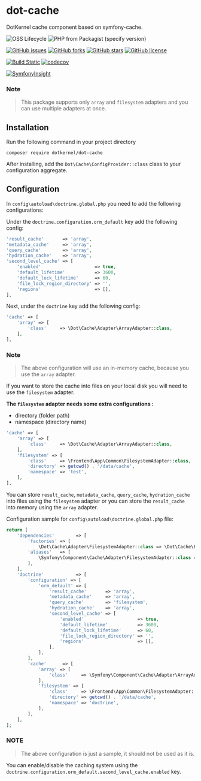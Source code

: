 # dot-cache

DotKernel cache component based on symfony-cache.

![OSS Lifecycle](https://img.shields.io/osslifecycle/dotkernel/dot-cache)
![PHP from Packagist (specify version)](https://img.shields.io/packagist/php-v/dotkernel/dot-cache/4.0)

[![GitHub issues](https://img.shields.io/github/issues/dotkernel/dot-cache)](https://github.com/dotkernel/dot-cache/issues)
[![GitHub forks](https://img.shields.io/github/forks/dotkernel/dot-cache)](https://github.com/dotkernel/dot-cache/network)
[![GitHub stars](https://img.shields.io/github/stars/dotkernel/dot-cache)](https://github.com/dotkernel/dot-cache/stargazers)
[![GitHub license](https://img.shields.io/github/license/dotkernel/dot-cache)](https://github.com/dotkernel/dot-cache/blob/4.0.0/LICENSE.md)

[![Build Static](https://github.com/dotkernel/dot-cache/actions/workflows/static-analysis.yml/badge.svg?branch=4.0)](https://github.com/dotkernel/dot-cache/actions/workflows/static-analysis.yml)
[![codecov](https://codecov.io/gh/dotkernel/dot-cache/graph/badge.svg?token=FAN1MXKKS9)](https://codecov.io/gh/dotkernel/dot-cache)

[![SymfonyInsight](https://insight.symfony.com/projects/787c7526-eb9d-4fa2-a8d4-bfdcc008d239/big.svg)](https://insight.symfony.com/projects/787c7526-eb9d-4fa2-a8d4-bfdcc008d239)

### Note
> This package supports only `array` and `filesystem` adapters and you can use multiple adapters at once.


## Installation

Run the following command in your project directory

    composer require dotkernel/dot-cache


After installing, add the `Dot\Cache\ConfigProvider::class` class to your configuration aggregate.


## Configuration 

In ```config\autoload\doctrine.global.php``` you need to add the following configurations:

Under the ```doctrine.configuration.orm_default``` key add the following config:

```php
'result_cache'       => 'array',
'metadata_cache'     => 'array',
'query_cache'        => 'array',
'hydration_cache'    => 'array',
'second_level_cache' => [
    'enabled'                    => true,
    'default_lifetime'           => 3600,
    'default_lock_lifetime'      => 60,
    'file_lock_region_directory' => '',
    'regions'                    => [],
],
```

Next, under the ```doctrine``` key add the following config:

```php
'cache' => [
    'array' => [
        'class'     => \Dot\Cache\Adapter\ArrayAdapter::class,
    ],
],
```

### Note
> The above configuration will use an in-memory cache, because you use the `array` adapter.



If you want to store the cache into files on your local disk you will need to use the `filesystem` adapter.

**The `filesystem` adapter needs some extra configurations :**
* directory (folder path)
* namespace (directory name)

```php
'cache' => [
    'array' => [
        'class'     => \Dot\Cache\Adapter\ArrayAdapter::class,
    ],
    'filesystem' => [
        'class'     => \Frontend\App\Common\FilesystemAdapter::class,
        'directory' => getcwd() . '/data/cache',
        'namespace' => 'test',
    ],
],
```

You can store `result_cache`, `metadata_cache`, `query_cache`, `hydration_cache` into files using the `filesystem`
adapter or you can store the `result_cache` into memory using the `array` adapter.

Configuration sample for ``config\autoload\doctrine.global.php`` file:

```php
return [
    'dependencies'        => [
        'factories' => [
            \Dot\Cache\Adapter\FilesystemAdapter::class => \Dot\Cache\Factory\FilesystemAdapterFactory::class,
        'aliases'   => [
            \Symfony\Component\Cache\Adapter\FilesystemAdapter::class => \Dot\Cache\Adapter\FilesystemAdapter::class
        ],
    ],
    'doctrine'            => [
        'configuration' => [
            'orm_default' => [
                'result_cache'       => 'array',
                'metadata_cache'     => 'array',
                'query_cache'        => 'filesystem',
                'hydration_cache'    => 'array',
                'second_level_cache' => [
                    'enabled'                    => true,
                    'default_lifetime'           => 3600,
                    'default_lock_lifetime'      => 60,
                    'file_lock_region_directory' => '',
                    'regions'                    => [],
                ],
            ],
        ],
        'cache'      => [
            'array' => [
                'class'     => \Symfony\Component\Cache\Adapter\ArrayAdapter::class,
            ],
            'filesystem' => [
                'class'     => \Frontend\App\Common\FilesystemAdapter::class,
                'directory' => getcwd() . '/data/cache',
                'namespace' => 'doctrine',
            ],
        ],
    ],
];
```

### NOTE
> The above configuration is just a sample, it should not be used as it is.

You can enable/disable the caching system using the `doctrine.configuration.orm_default.second_level_cache.enabled` key.



